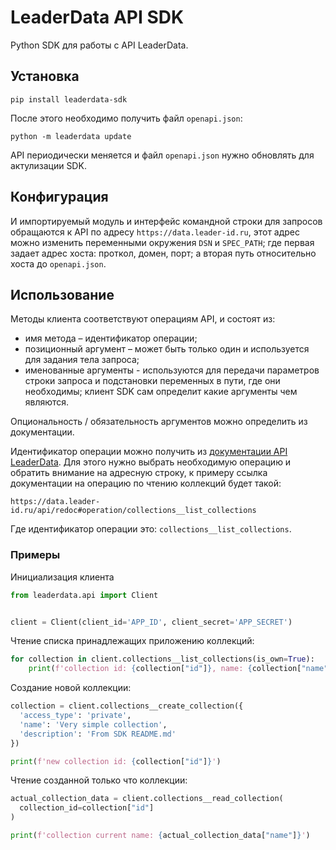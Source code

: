 # LeaderData API SDK

Python SDK для работы с API LeaderData.


## Установка

```console
pip install leaderdata-sdk
```

После этого необходимо получить файл `openapi.json`:

```console
python -m leaderdata update
```

API периодически меняется и файл `openapi.json` нужно обновлять для актулизации SDK.


## Конфигурация

И импортируемый модуль и интерфейс командной строки для запросов обращаются к API по
адресу `https://data.leader-id.ru`, этот адрес можно изменить переменными окружения
`DSN` и `SPEC_PATH`; где первая задает адрес хоста: проткол, домен, порт; а вторая
путь относительно хоста до `openapi.json`.


## Использование

Методы клиента соответствуют операциям API, и состоят из:

- имя метода – идентификатор операции;
- позиционный аргумент – может быть только один и используется для задания тела запроса;
- именованные аргументы - используются для передачи параметров строки запроса и
подстановки переменных в пути, где они необходимы; клиент SDK сам определит какие
аргументы чем являются.

Опциональность / обязательность аргументов можно определить из документации.

Идентификатор операции можно получить из [документации API LeaderData](https://data.leader-id.ru/api/redoc).
Для этого нужно выбрать необходимую операцию и обратить внимание на адресную строку, к
примеру ссылка документации на операцию по чтению коллекций будет такой:

```
https://data.leader-id.ru/api/redoc#operation/collections__list_collections
```

Где идентификатор операции это: `collections__list_collections`.


### Примеры

Инициализация клиента

```python
from leaderdata.api import Client


client = Client(client_id='APP_ID', client_secret='APP_SECRET')
```

Чтение списка принадлежащих приложению коллекций:

```python
for collection in client.collections__list_collections(is_own=True):
    print(f'collection id: {collection["id"]}, name: {collection["name"]}')
```

Создание новой коллекции:

```python
collection = client.collections__create_collection({
  'access_type': 'private',
  'name': 'Very simple collection',
  'description': 'From SDK README.md'
})

print(f'new collection id: {collection["id"]}')
```

Чтение созданной только что коллекции:

```python
actual_collection_data = client.collections__read_collection(
  collection_id=collection["id"]
)

print(f'collection current name: {actual_collection_data["name"]}')
```
